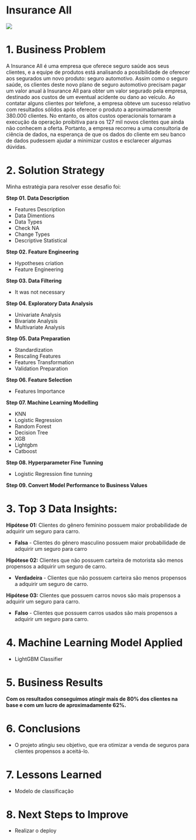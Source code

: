 # Insurance All

![](https://img.freepik.com/fotos-gratis/jovem-bonito-abracando-um-carro-em-uma-sala-de-exposicoes_1303-20419.jpg?t=st=1646828377~exp=1646828977~hmac=035f6e01e73390ca11f61cdcb845fb311603af16ebb5819df84eb82ec54a58d3&w=1380)

# 1. Business Problem

A Insurance All é uma empresa que oferece seguro saúde aos seus clientes, e a equipe de produtos está analisando a possibilidade de oferecer aos segurados um novo produto: seguro automotivo. Assim como o seguro saúde, os clientes deste novo plano de seguro automotivo precisam pagar um valor anual à Insurance All para obter um valor segurado pela empresa, destinado aos custos de um eventual acidente ou dano ao veículo.
Ao contatar alguns clientes por telefone, a empresa obteve um sucesso relativo com resultados sólidos após oferecer o produto a aproximadamente 380.000 clientes. No entanto, os altos custos operacionais tornaram a execução da operação proibitiva para os 127 mil novos clientes que ainda não conhecem a oferta. Portanto, a empresa recorreu a uma consultoria de ciência de dados, na esperança de que os dados do cliente em seu banco de dados pudessem ajudar a minimizar custos e esclarecer algumas dúvidas.


# 2. Solution Strategy

Minha estratégia para resolver esse desafio foi:

**Step 01. Data Description**
- Features Description 
- Data Dimentions
- Data Types
- Check NA
- Change Types
- Descriptive Statistical 

**Step 02. Feature Engineering**

- Hypotheses criation
- Feature Engineering 

**Step 03. Data Filtering**
- It was not necessary

**Step 04. Exploratory Data Analysis**
- Univariate Analysis
- Bivariate Analysis
- Multivariate Analysis

**Step 05. Data Preparation**
- Standardization
- Rescaling Features
- Features Transformation
- Validation Preparation

**Step 06. Feature Selection**
- Features Importance

**Step 07. Machine Learning Modelling**
- KNN
- Logistic Regression
- Random Forest
- Decision Tree
- XGB
- Lightgbm
- Catboost

**Step 08. Hyperparameter Fine Tunning**
- Logistic Regression fine tunning

**Step 09. Convert Model Performance to Business Values**


# 3. Top 3 Data Insights:

**Hipótese 01:** Clientes do gênero feminino possuem maior probabilidade de adquirir um seguro para carro.

- **Falsa**  - Clientes do gênero masculino possuem maior probabilidade de adquirir um seguro para carro

 **Hipótese 02:** Clientes que não possuem carteira de motorista são menos propensos a adquirir um seguro de carro.

- **Verdadeira**  - Clientes que não possuem carteira são menos propensos a adquirir um seguro de carro.

 **Hipótese 03:** Clientes que possuem carros novos são mais propensos a adquirir um seguro para carro.
 
- **Falso** - Clientes que possuem carros usados são mais propensos a adquirir um seguro para carro.

# 4. Machine Learning Model Applied
- LightGBM Classifier

# 5. Business Results
**Com os resultados conseguimos atingir mais de 80% dos clientes na base e com um lucro de aproximadamente 62%.**

# 6. Conclusions
- O projeto atingiu seu objetivo, que era otimizar a venda de seguros para clientes propensos a aceitá-lo.

# 7. Lessons Learned
- Modelo de classificação

# 8. Next Steps to Improve
- Realizar o deploy
